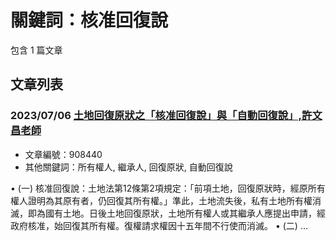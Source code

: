 # 關鍵詞：核准回復說

包含 1 篇文章

## 文章列表

### 2023/07/06 [土地回復原狀之「核准回復說」與「自動回復說」,許文昌老師](../../articles/908440_%E5%9C%9F%E5%9C%B0%E5%9B%9E%E5%BE%A9%E5%8E%9F%E7%8B%80%E4%B9%8B%E3%80%8C%E6%A0%B8%E5%87%86%E5%9B%9E%E5%BE%A9%E8%AA%AA%E3%80%8D%E8%88%87%E3%80%8C%E8%87%AA%E5%8B%95%E5%9B%9E%E5%BE%A9%E8%AA%AA%E3%80%8D%2C%E8%A8%B1%E6%96%87%E6%98%8C%E8%80%81%E5%B8%AB.md)
- 文章編號：908440
- 其他關鍵詞：所有權人, 繼承人, 回復原狀, 自動回復說

• (一) 核准回復說：土地法第12條第2項規定：「前項土地，回復原狀時，經原所有權人證明為其原有者，仍回復其所有權。」準此，土地流失後，私有土地所有權消滅，即為國有土地。日後土地回復原狀，土地所有權人或其繼承人應提出申請，經政府核准，始回復其所有權。復權請求權因十五年間不行使而消滅。 • (二) ...

